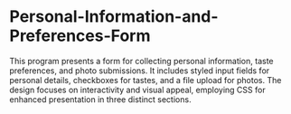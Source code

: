 # Personal-Information-and-Preferences-Form
This program presents a form for collecting personal information, taste preferences, and photo submissions. It includes styled input fields for personal details, checkboxes for tastes, and a file upload for photos. The design focuses on interactivity and visual appeal, employing CSS for enhanced presentation in three distinct sections.
